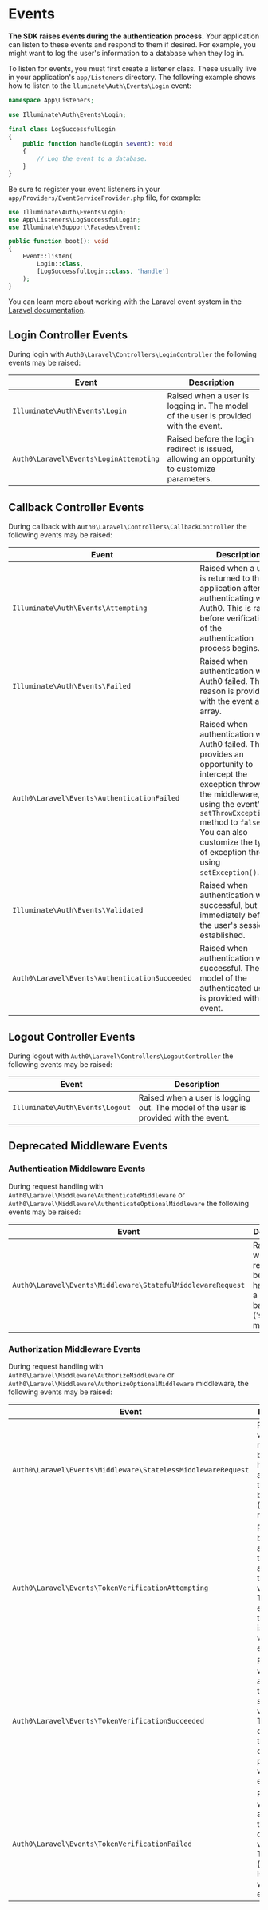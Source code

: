 # Events

**The SDK raises events during the authentication process.** Your application can listen to these events and respond to them if desired. For example, you might want to log the user's information to a database when they log in.

To listen for events, you must first create a listener class. These usually live in your application's `app/Listeners` directory. The following example shows how to listen to the `lluminate\Auth\Events\Login` event:

```php
namespace App\Listeners;

use Illuminate\Auth\Events\Login;

final class LogSuccessfulLogin
{
    public function handle(Login $event): void
    {
        // Log the event to a database.
    }
}
```

Be sure to register your event listeners in your `app/Providers/EventServiceProvider.php` file, for example:

```php
use Illuminate\Auth\Events\Login;
use App\Listeners\LogSuccessfulLogin;
use Illuminate\Support\Facades\Event;

public function boot(): void
{
    Event::listen(
        Login::class,
        [LogSuccessfulLogin::class, 'handle']
    );
}
```

You can learn more about working with the Laravel event system in the [Laravel documentation](https://laravel.com/docs/events).

## Login Controller Events

During login with `Auth0\Laravel\Controllers\LoginController` the following events may be raised:

| Event                                  | Description                                                                                  |
| -------------------------------------- | -------------------------------------------------------------------------------------------- |
| `Illuminate\Auth\Events\Login`         | Raised when a user is logging in. The model of the user is provided with the event.          |
| `Auth0\Laravel\Events\LoginAttempting` | Raised before the login redirect is issued, allowing an opportunity to customize parameters. |

## Callback Controller Events

During callback with `Auth0\Laravel\Controllers\CallbackController` the following events may be raised:

| Event                                          | Description                                                                                                                                                                                                                                                               |
| ---------------------------------------------- | ------------------------------------------------------------------------------------------------------------------------------------------------------------------------------------------------------------------------------------------------------------------------- |
| `Illuminate\Auth\Events\Attempting`            | Raised when a user is returned to the application after authenticating with Auth0. This is raised before verification of the authentication process begins.                                                                                                               |
| `Illuminate\Auth\Events\Failed`                | Raised when authentication with Auth0 failed. The reason is provided with the event as an array.                                                                                                                                                                          |
| `Auth0\Laravel\Events\AuthenticationFailed`    | Raised when authentication with Auth0 failed. This provides an opportunity to intercept the exception thrown by the middleware, by using the event's `setThrowException()` method to `false`. You can also customize the type of exception thrown using `setException()`. |
| `Illuminate\Auth\Events\Validated`             | Raised when authentication was successful, but immediately before the user's session is established.                                                                                                                                                                      |
| `Auth0\Laravel\Events\AuthenticationSucceeded` | Raised when authentication was successful. The model of the authenticated user is provided with the event.                                                                                                                                                                |

## Logout Controller Events

During logout with `Auth0\Laravel\Controllers\LogoutController` the following events may be raised:

| Event                           | Description                                                                          |
| ------------------------------- | ------------------------------------------------------------------------------------ |
| `Illuminate\Auth\Events\Logout` | Raised when a user is logging out. The model of the user is provided with the event. |

## Deprecated Middleware Events

### Authentication Middleware Events

During request handling with `Auth0\Laravel\Middleware\AuthenticateMiddleware` or `Auth0\Laravel\Middleware\AuthenticateOptionalMiddleware` the following events may be raised:

| Event                                                       | Description                                                                        |
| ----------------------------------------------------------- | ---------------------------------------------------------------------------------- |
| `Auth0\Laravel\Events\Middleware\StatefulMiddlewareRequest` | Raised when a request is being handled by a session-based ('stateful') middleware. |

### Authorization Middleware Events

During request handling with `Auth0\Laravel\Middleware\AuthorizeMiddleware` or `Auth0\Laravel\Middleware\AuthorizeOptionalMiddleware` middleware, the following events may be raised:

| Event                                                        | Description                                                                                                     |
| ------------------------------------------------------------ | --------------------------------------------------------------------------------------------------------------- |
| `Auth0\Laravel\Events\Middleware\StatelessMiddlewareRequest` | Raised when a request is being handled by an access token-based ('stateless') middleware.                       |
| `Auth0\Laravel\Events\TokenVerificationAttempting`           | Raised before an access token is attempted to be verified. The encoded token string is provided with the event. |
| `Auth0\Laravel\Events\TokenVerificationSucceeded`            | Raised when an access token is successfully verified. The decoded token contents are provided with the event.   |
| `Auth0\Laravel\Events\TokenVerificationFailed`               | Raised when an access token cannot be verified. The reason (as a string) is provided with the event.            |
